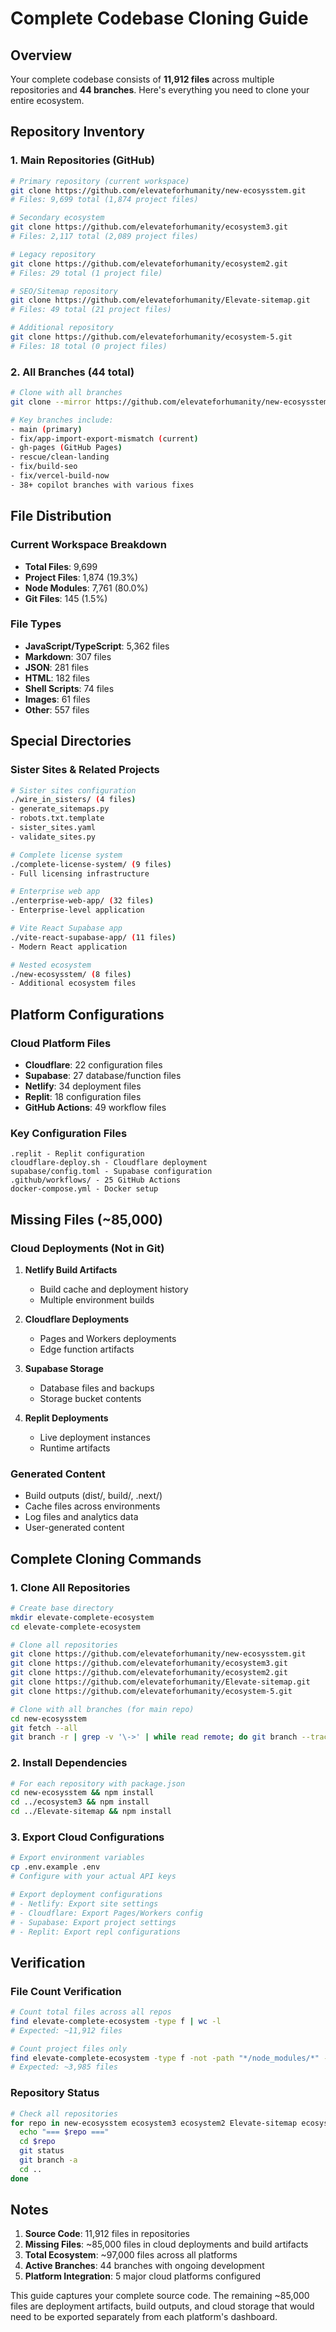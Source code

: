 # Complete Codebase Cloning Guide

## Overview
Your complete codebase consists of **11,912 files** across multiple repositories and **44 branches**. Here's everything you need to clone your entire ecosystem.

## Repository Inventory

### 1. Main Repositories (GitHub)
```bash
# Primary repository (current workspace)
git clone https://github.com/elevateforhumanity/new-ecosysstem.git
# Files: 9,699 total (1,874 project files)

# Secondary ecosystem
git clone https://github.com/elevateforhumanity/ecosystem3.git
# Files: 2,117 total (2,089 project files)

# Legacy repository
git clone https://github.com/elevateforhumanity/ecosystem2.git
# Files: 29 total (1 project file)

# SEO/Sitemap repository
git clone https://github.com/elevateforhumanity/Elevate-sitemap.git
# Files: 49 total (21 project files)

# Additional repository
git clone https://github.com/elevateforhumanity/ecosystem-5.git
# Files: 18 total (0 project files)
```

### 2. All Branches (44 total)
```bash
# Clone with all branches
git clone --mirror https://github.com/elevateforhumanity/new-ecosysstem.git

# Key branches include:
- main (primary)
- fix/app-import-export-mismatch (current)
- gh-pages (GitHub Pages)
- rescue/clean-landing
- fix/build-seo
- fix/vercel-build-now
- 38+ copilot branches with various fixes
```

## File Distribution

### Current Workspace Breakdown
- **Total Files**: 9,699
- **Project Files**: 1,874 (19.3%)
- **Node Modules**: 7,761 (80.0%)
- **Git Files**: 145 (1.5%)

### File Types
- **JavaScript/TypeScript**: 5,362 files
- **Markdown**: 307 files
- **JSON**: 281 files
- **HTML**: 182 files
- **Shell Scripts**: 74 files
- **Images**: 61 files
- **Other**: 557 files

## Special Directories

### Sister Sites & Related Projects
```bash
# Sister sites configuration
./wire_in_sisters/ (4 files)
- generate_sitemaps.py
- robots.txt.template
- sister_sites.yaml
- validate_sites.py

# Complete license system
./complete-license-system/ (9 files)
- Full licensing infrastructure

# Enterprise web app
./enterprise-web-app/ (32 files)
- Enterprise-level application

# Vite React Supabase app
./vite-react-supabase-app/ (11 files)
- Modern React application

# Nested ecosystem
./new-ecosysstem/ (8 files)
- Additional ecosystem files
```

## Platform Configurations

### Cloud Platform Files
- **Cloudflare**: 22 configuration files
- **Supabase**: 27 database/function files
- **Netlify**: 34 deployment files
- **Replit**: 18 configuration files
- **GitHub Actions**: 49 workflow files

### Key Configuration Files
```
.replit - Replit configuration
cloudflare-deploy.sh - Cloudflare deployment
supabase/config.toml - Supabase configuration
.github/workflows/ - 25 GitHub Actions
docker-compose.yml - Docker setup
```

## Missing Files (~85,000)

### Cloud Deployments (Not in Git)
1. **Netlify Build Artifacts**
   - Build cache and deployment history
   - Multiple environment builds

2. **Cloudflare Deployments**
   - Pages and Workers deployments
   - Edge function artifacts

3. **Supabase Storage**
   - Database files and backups
   - Storage bucket contents

4. **Replit Deployments**
   - Live deployment instances
   - Runtime artifacts

### Generated Content
- Build outputs (dist/, build/, .next/)
- Cache files across environments
- Log files and analytics data
- User-generated content

## Complete Cloning Commands

### 1. Clone All Repositories
```bash
# Create base directory
mkdir elevate-complete-ecosystem
cd elevate-complete-ecosystem

# Clone all repositories
git clone https://github.com/elevateforhumanity/new-ecosysstem.git
git clone https://github.com/elevateforhumanity/ecosystem3.git
git clone https://github.com/elevateforhumanity/ecosystem2.git
git clone https://github.com/elevateforhumanity/Elevate-sitemap.git
git clone https://github.com/elevateforhumanity/ecosystem-5.git

# Clone with all branches (for main repo)
cd new-ecosysstem
git fetch --all
git branch -r | grep -v '\->' | while read remote; do git branch --track "${remote#origin/}" "$remote"; done
```

### 2. Install Dependencies
```bash
# For each repository with package.json
cd new-ecosysstem && npm install
cd ../ecosystem3 && npm install
cd ../Elevate-sitemap && npm install
```

### 3. Export Cloud Configurations
```bash
# Export environment variables
cp .env.example .env
# Configure with your actual API keys

# Export deployment configurations
# - Netlify: Export site settings
# - Cloudflare: Export Pages/Workers config
# - Supabase: Export project settings
# - Replit: Export repl configurations
```

## Verification

### File Count Verification
```bash
# Count total files across all repos
find elevate-complete-ecosystem -type f | wc -l
# Expected: ~11,912 files

# Count project files only
find elevate-complete-ecosystem -type f -not -path "*/node_modules/*" -not -path "*/.git/*" | wc -l
# Expected: ~3,985 files
```

### Repository Status
```bash
# Check all repositories
for repo in new-ecosysstem ecosystem3 ecosystem2 Elevate-sitemap ecosystem-5; do
  echo "=== $repo ==="
  cd $repo
  git status
  git branch -a
  cd ..
done
```

## Notes

1. **Source Code**: 11,912 files in repositories
2. **Missing Files**: ~85,000 files in cloud deployments and build artifacts
3. **Total Ecosystem**: ~97,000 files across all platforms
4. **Active Branches**: 44 branches with ongoing development
5. **Platform Integration**: 5 major cloud platforms configured

This guide captures your complete source code. The remaining ~85,000 files are deployment artifacts, build outputs, and cloud storage that would need to be exported separately from each platform's dashboard.
